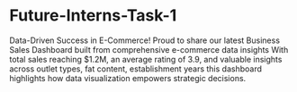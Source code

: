 # Future-Interns-Task-1
Data-Driven Success in E-Commerce! Proud to share our latest Business Sales Dashboard built from comprehensive e-commerce data insights With total sales reaching $1.2M, an average rating of 3.9, and valuable insights across outlet types, fat content,  establishment years this dashboard highlights how data visualization empowers strategic decisions.
